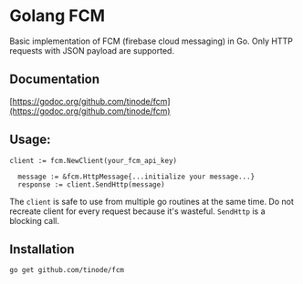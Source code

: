 # Golang FCM
Basic implementation of FCM (firebase cloud messaging) in Go. Only HTTP requests with JSON payload are supported.

## Documentation

[https://godoc.org/github.com/tinode/fcm](https://godoc.org/github.com/tinode/fcm)

## Usage:

```
client := fcm.NewClient(your_fcm_api_key)

  message := &fcm.HttpMessage{...initialize your message...}
  response := client.SendHttp(message)

```

The `client` is safe to use from multiple go routines at the same time. Do not recreate client for every request because it's wasteful.
`SendHttp` is a blocking call. 

## Installation

```
go get github.com/tinode/fcm

```
